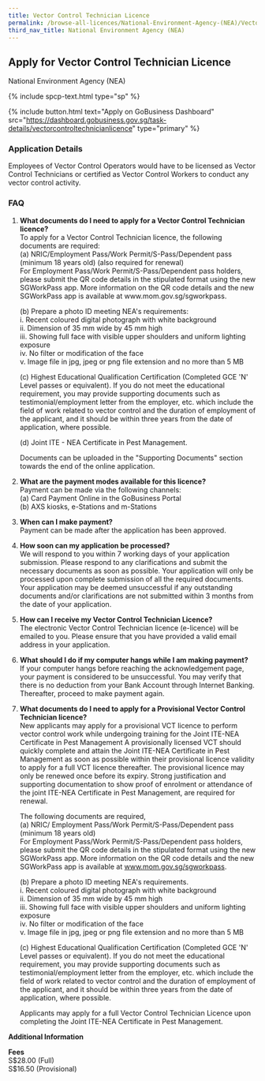 ```yaml
---
title: Vector Control Technician Licence
permalink: /browse-all-licences/National-Environment-Agency-(NEA)/Vector-Control-Technician-Licence
third_nav_title: National Environment Agency (NEA)
---
```


## Apply for Vector Control Technician Licence

National Environment Agency (NEA)

{% include spcp-text.html type="sp" %}

{% include button.html text="Apply on GoBusiness Dashboard" src="https://dashboard.gobusiness.gov.sg/task-details/vectorcontroltechnicianlicence" type="primary" %}

<H3>Application Details</H3>

<p>Employees of Vector Control Operators would have to be licensed as Vector Control Technicians or certified as Vector Control Workers to conduct any vector control activity.</p>
<h3>FAQ</h3>
<ol>
<li>
<p><strong>What documents do I need to apply for a Vector Control Technician licence?<br></strong>To apply for a Vector Control Technician licence, the following documents are required:<br>(a) NRIC/Employment Pass/Work Permit/S-Pass/Dependent pass (minimum 18 years old) (also required for renewal)<br>For Employment Pass/Work Permit/S-Pass/Dependent pass holders, please submit the QR code details in the stipulated format using the new SGWorkPass app. More information on the QR code details and the new SGWorkPass app is available at www.mom.gov.sg/sgworkpass.</p>
<p>(b) Prepare a photo ID meeting NEA's requirements:<br>i. Recent coloured digital photograph with white background<br>ii. Dimension of 35 mm wide by 45 mm high<br>iii. Showing full face with visible upper shoulders and uniform lighting exposure<br>iv. No filter or modification of the face<br>v. Image file in jpg, jpeg or png file extension and no more than 5 MB</p>
<p>(c) Highest Educational Qualification Certification (Completed GCE 'N' Level passes or equivalent). If you do not meet the educational requirement, you may provide supporting documents such as testimonial/employment letter from the employer, etc. which include the field of work related to vector control and the duration of employment of the applicant, and it should be within three years from the date of application, where possible.</p>
<p>(d) Joint ITE - NEA Certificate in Pest Management.</p>
<p>Documents can be uploaded in the "Supporting Documents" section towards the end of the online application.</p>
</li>
<li>
<p><strong>What are the payment modes available for this licence?<br></strong>Payment can be made via the following channels:<br>(a) Card Payment Online in the GoBusiness Portal<br>(b) AXS kiosks, e-Stations and m-Stations</p>
</li>
<li>
<p><strong>When can I make payment? </strong><br>Payment can be made after the application has been approved.</p>
</li>
<li>
<p><strong>How soon can my application be processed? </strong><br>We will respond to you within 7 working days of your application submission. Please respond to any clarifications and submit the necessary documents as soon as possible. Your application will only be processed upon complete submission of all the required documents. Your application may be deemed unsuccessful if any outstanding documents and/or clarifications are not submitted within 3 months from the date of your application.</p>
</li>
<li>
<p><strong>How can I receive my Vector Control Technician Licence? </strong><br>The electronic Vector Control Technician licence (e-licence) will be emailed to you. Please ensure that you have provided a valid email address in your application.</p>
</li>
<li>
<p><strong>What should I do if my computer hangs while I am making payment?</strong><br>If your computer hangs before reaching the acknowledgement page, your payment is considered to be unsuccessful. You may verify that there is no deduction from your Bank Account through Internet Banking. Thereafter, proceed to make payment again.</p>
</li>
<li>
<p><strong>What documents do I need to apply for a Provisional Vector Control Technician licence?<br></strong>New applicants may apply for a provisional VCT licence to perform vector control work while undergoing training for the Joint ITE-NEA Certificate in Pest Management A provisionally licensed VCT should quickly complete and attain the Joint ITE-NEA Certificate in Pest Management as soon as possible within their provisional licence validity to apply for a full VCT licence thereafter. The provisional licence may only be renewed once before its expiry. Strong justification and supporting documentation to show proof of enrolment or attendance of the joint ITE-NEA Certificate in Pest Management, are required for renewal. </p>
<p>The following documents are required,<br>(a) NRIC/ Employment Pass/Work Permit/S-Pass/Dependent pass (minimum 18 years old)<br>For Employment Pass/Work Permit/S-Pass/Dependent pass holders, please submit the QR code details in the stipulated format using the new SGWorkPass app. More information on the QR code details and the new SGWorkPass app is available at <a href="http://www.mom.gov.sg/sgworkpass" target="_blank" rel="noopener">www.mom.gov.sg/sgworkpass</a>.</p>
<p>(b) Prepare a photo ID meeting NEA's requirements.<br>i. Recent coloured digital photograph with white background<br>ii. Dimension of 35 mm wide by 45 mm high<br>iii. Showing full face with visible upper shoulders and uniform lighting exposure<br>iv. No filter or modification of the face<br>v. Image file in jpg, jpeg or png file extension and no more than 5 MB</p>
<p>(c) Highest Educational Qualification Certification (Completed GCE 'N' Level passes or equivalent). If you do not meet the educational requirement, you may provide supporting documents such as testimonial/employment letter from the employer, etc. which include the field of work related to vector control and the duration of employment of the applicant, and it should be within three years from the date of application, where possible.</p>
<p>Applicants may apply for a full Vector Control Technician Licence upon completing the Joint ITE-NEA Certificate in Pest Management.</p>
</li>
</ol>

<strong>Additional Information</strong>

<p><strong>Fees<br></strong>S$28.00 (Full)<br>S$16.50 (Provisional)</p>

